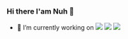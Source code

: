 ### Hi there I'am Nuh 👋


- 🔭 I’m currently working on  ![](linux.png=50x50) ![](cloud.png=50x50) ![](db.png=50x50)
